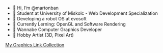 - 👋 Hi, I’m @martonban
- 🏫 Student at University of Miskolc - Web Development Specialization
- 🤖 Developing a robot OS at evosoft
- 📖 Currently Lerning: OpenGL and Software Rendering
- 🤤 Wannabe Computer Graphics Developer
- 🎨 Hobby Artist (3D, Pixel Art)


<a href="https://github.com/martonban/ComputerGraphicsLinks">My Graphics Link Collection</a><br>
<!--<a href = "https://github.com/martonban/Portfolio">Portfolio</a> -->


<!---
martonbn/martonbn is a ✨ special ✨ repository because its `README.md` (this file) appears on your GitHub profile.
You can click the Preview link to take a look at your changes.
--->
